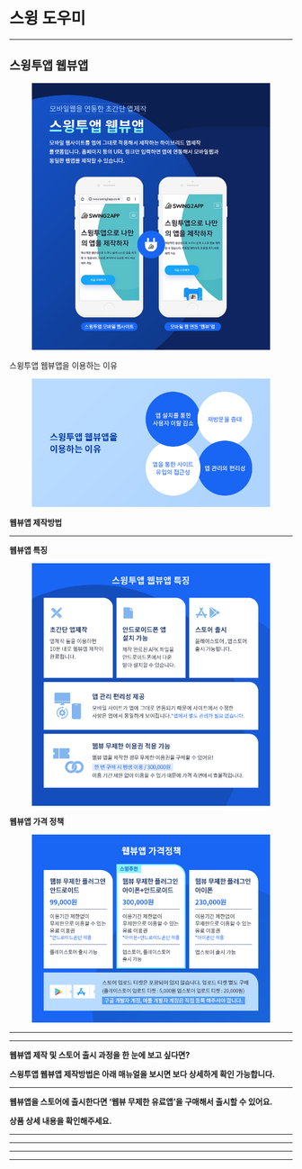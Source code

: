 # 스윙 도우미

****

## 스윙투앱 웹뷰앱



<figure><img src=".gitbook/assets/웹뷰앱홍보이미지1 (1).png" alt=""><figcaption></figcaption></figure>





&#x20;스윙투앱 웹뷰앱을 이용하는 이유

<figure><img src=".gitbook/assets/웹뷰앱홍보이미지2.png" alt=""><figcaption></figcaption></figure>



**웹뷰앱 제작방법**

****

**웹뷰앱 특징**

<figure><img src=".gitbook/assets/웹뷰앱홍보이미지3.png" alt=""><figcaption></figcaption></figure>

**웹뷰앱 가격 정책**

<figure><img src=".gitbook/assets/웹뷰앱홍보이미지5.png" alt=""><figcaption></figcaption></figure>

****

****

**웹뷰앱 제작 및 스토어 출시 과정을 한 눈에 보고 싶다면?**

**스윙투앱 웹뷰앱 제작방법은 아래 매뉴얼을 보시면 보다 상세하게 확인 가능합니다.**

****

**웹뷰앱을 스토어에 출시한다면 ‘웹뷰 무제한 유료앱’을 구매해서 출시할 수 있어요.**

**상품 상세 내용을 확인해주세요.**&#x20;

****

****

****

****
